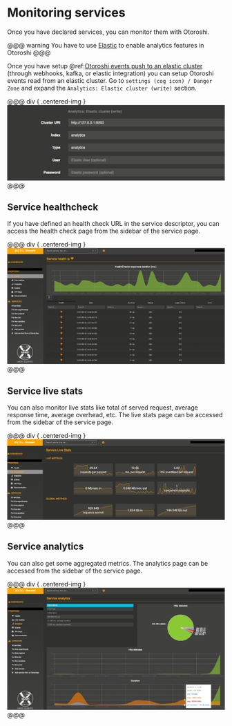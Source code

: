# Monitoring services

Once you have declared services, you can monitor them with Otoroshi.

@@@ warning
You have to use [Elastic](https://www.elastic.co) to enable analytics features in Otoroshi
@@@

Once you have setup @ref:[Otoroshi events push to an elastic cluster](../integrations/analytics.md) (through webhooks, kafka, or elastic integration) you can setup Otoroshi events read from an elastic cluster. Go to `settings (cog icon) / Danger Zone` and expand the `Analytics: Elastic cluster (write)` section.

@@@ div { .centered-img }
<img src="../img/push-to-elastic.png" />
@@@

## Service healthcheck

If you have defined an health check URL in the service descriptor, you can access the health check page from the sidebar of the service page.

@@@ div { .centered-img }
<img src="../img/service-healthcheck.png" />
@@@

## Service live stats

You can also monitor live stats like total of served request, average response time, average overhead, etc. The live stats page can be accessed from the sidebar of the service page.

@@@ div { .centered-img }
<img src="../img/service-live-stats.png" />
@@@

## Service analytics

You can also get some aggregated metrics. The analytics page can be accessed from the sidebar of the service page.

@@@ div { .centered-img }
<img src="../img/service-analytics.png" />
@@@
